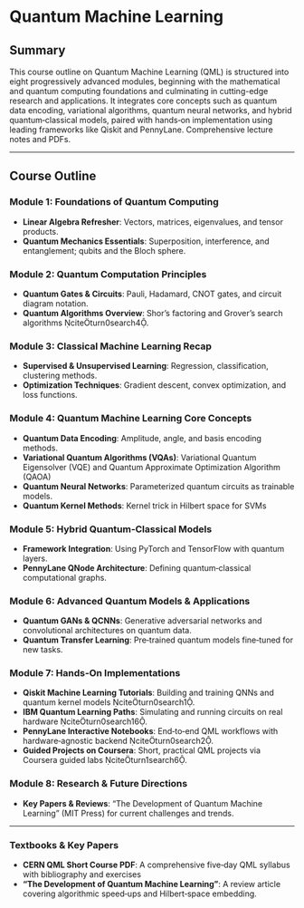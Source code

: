 # Quantum Machine Learning

## Summary

This course outline on Quantum Machine Learning (QML) is structured into eight progressively advanced modules, beginning with the mathematical and quantum computing foundations and culminating in cutting-edge research and applications. It integrates core concepts such as quantum data encoding, variational algorithms, quantum neural networks, and hybrid quantum‑classical models, paired with hands‑on implementation using leading frameworks like Qiskit and PennyLane. Comprehensive lecture notes and PDFs.

---

## Course Outline

### Module 1: Foundations of Quantum Computing  
- **Linear Algebra Refresher**: Vectors, matrices, eigenvalues, and tensor products.  
- **Quantum Mechanics Essentials**: Superposition, interference, and entanglement; qubits and the Bloch sphere.

### Module 2: Quantum Computation Principles  
- **Quantum Gates & Circuits**: Pauli, Hadamard, CNOT gates, and circuit diagram notation.  
- **Quantum Algorithms Overview**: Shor’s factoring and Grover’s search algorithms citeturn0search4.  

### Module 3: Classical Machine Learning Recap  
- **Supervised & Unsupervised Learning**: Regression, classification, clustering methods.  
- **Optimization Techniques**: Gradient descent, convex optimization, and loss functions.

### Module 4: Quantum Machine Learning Core Concepts  
- **Quantum Data Encoding**: Amplitude, angle, and basis encoding methods.
- **Variational Quantum Algorithms (VQAs)**: Variational Quantum Eigensolver (VQE) and Quantum Approximate Optimization Algorithm (QAOA)  
- **Quantum Neural Networks**: Parameterized quantum circuits as trainable models.
- **Quantum Kernel Methods**: Kernel trick in Hilbert space for SVMs 

### Module 5: Hybrid Quantum‑Classical Models  
- **Framework Integration**: Using PyTorch and TensorFlow with quantum layers. 
- **PennyLane QNode Architecture**: Defining quantum‑classical computational graphs. 

### Module 6: Advanced Quantum Models & Applications  
- **Quantum GANs & QCNNs**: Generative adversarial networks and convolutional architectures on quantum data.
- **Quantum Transfer Learning**: Pre‑trained quantum models fine‑tuned for new tasks.  

### Module 7: Hands‑On Implementations  
- **Qiskit Machine Learning Tutorials**: Building and training QNNs and quantum kernel models citeturn0search1.  
- **IBM Quantum Learning Paths**: Simulating and running circuits on real hardware citeturn0search16.  
- **PennyLane Interactive Notebooks**: End‑to‑end QML workflows with hardware‑agnostic backend citeturn0search2.  
- **Guided Projects on Coursera**: Short, practical QML projects via Coursera guided labs citeturn1search6.  

### Module 8: Research & Future Directions  
- **Key Papers & Reviews**: “The Development of Quantum Machine Learning” (MIT Press) for current challenges and trends.

---


### Textbooks & Key Papers  
- **CERN QML Short Course PDF**: A comprehensive five‑day QML syllabus with bibliography and exercises 
- **“The Development of Quantum Machine Learning”**: A review article covering algorithmic speed‑ups and Hilbert‑space embedding.


